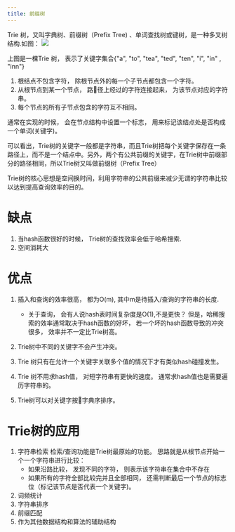 ```yaml
---
title: 前缀树
---
```

Trie 树，又叫字典树、前缀树（Prefix Tree) 、单词查找树或键树，是一种多叉树结构.如图： 
![](https://upload.wikimedia.org/wikipedia/commons/thumb/b/be/Trie_example.svg/500px-Trie_example.svg.png)

上图是一棵Trie 树， 表示了关键字集合{"a", "to", "tea", "ted", "ten", "i", "in" , "inn"}
1. 根结点不包含字符， 除根节点外的每一个子节点都包含一个字符。 
2. 从根节点到某一个节点， 路径上经过的字符连接起来， 为该节点对应的字符串。 
3. 每个节点的所有子节点包含的字符互不相同。 

通常在实现的时候， 会在节点结构中设置一个标志， 用来标记该结点处是否构成一个单词(关键字)。 

可以看出，Trie树的关键字一般都是字符串，而且Trie树把每个关键字保存在一条路径上，而不是一个结点中。另外，两个有公共前缀的关键字，在Trie树中前缀部分的路径相同，所以Trie树又叫做前缀树（Prefix Tree）

Trie树的核心思想是空间换时间，利用字符串的公共前缀来减少无谓的字符串比较以达到提高查询效率的目的。
<!-- more -->

# 缺点
1. 当hash函数很好的时候， Trie树的查找效率会低于哈希搜索. 
2. 空间消耗大

# 优点
1. 插入和查询的效率很高， 都为O(m), 其中m是待插入/查询的字符串的长度. 
    - 关于查询， 会有人说hash表时间复杂度是O(1),不是更快？ 但是，哈稀搜索的效率通常取决于hash函数的好坏， 若一个坏的hash函数导致的冲突很多， 效率并不一定比Trie树高。
2. Trie树中不同的关键字不会产生冲突。 
3. Trie 树只有在允许一个关键字关联多个值的情况下才有类似hash碰撞发生。
4. Trie 树不用求hash值， 对短字符串有更快的速度。 通常求hash值也是需要遍历字符串的。 

5. Trie树可以对关键字按字典序排序。 

# Trie树的应用
1. 字符串检索
检索/查询功能是Trie树最原始的功能。 思路就是从根节点开始一个一个字符串进行比较： 
    - 如果沿路比较， 发现不同的字符， 则表示该字符串在集合中不存在
    - 如果所有的字符全部比较完并且全部相同， 还需判断最后一个节点的标志位（标记该节点是否代表一个关键字)。
2. 词频统计
3. 字符串排序
4. 前缀匹配
5. 作为其他数据结构和算法的辅助结构